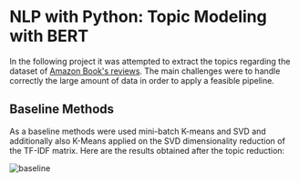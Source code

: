 # NLP with Python: Topic Modeling with BERT
In the following project it was attempted to extract the topics regarding the dataset of [Amazon Book's reviews](https://www.kaggle.com/datasets/mohamedbakhet/amazon-books-reviews). The main challenges were to handle correctly the large amount of data in order to apply a feasible pipeline.

## Baseline Methods

As a baseline methods were used mini-batch K-means and SVD and additionally also K-Means applied on the SVD dimensionality reduction of the TF-IDF matrix.
Here are the results obtained after the topic reduction:

![baseline](https://user-images.githubusercontent.com/91251307/212086606-7ceec068-a97c-4c22-aca9-dccaeb912f78.png)
